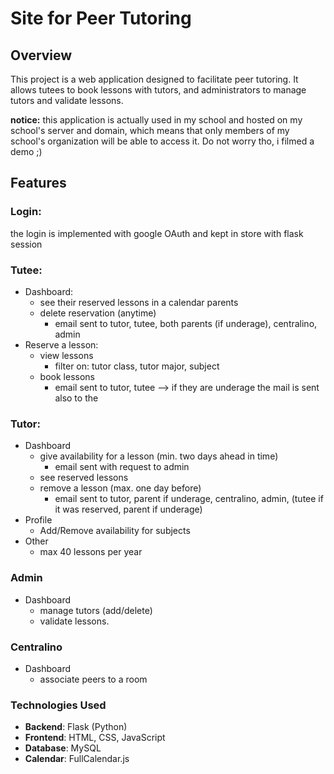 # Site for Peer Tutoring

## Overview

This project is a web application designed to facilitate peer tutoring. 
It allows tutees to book lessons with tutors, and administrators to manage tutors and validate lessons.

**notice:** this application is actually used in my school and hosted on my school's server and domain, which means that only members of my school's organization will be able to access it. Do not worry tho, i filmed a demo ;)

## Features

### Login:
the login is implemented with google OAuth and kept in store with flask session

### Tutee: 
- Dashboard:
    - see their reserved lessons in a calendar
parents
    - delete reservation (anytime)
        - email sent to tutor, tutee, both parents (if underage), centralino, admin
- Reserve a lesson:
    - view lessons
        - filter on: tutor class, tutor major, subject
    - book lessons
        - email sent to tutor, tutee --> if they are underage the mail is sent also to the 

### Tutor:
- Dashboard
    - give availability for a lesson (min. two days ahead in time)
        - email sent with request to admin
    - see reserved lessons
    - remove a lesson (max. one day before)
        - email sent to tutor, parent if underage, centralino, admin, (tutee if it was reserved, parent if underage)
- Profile
    - Add/Remove availability for subjects
- Other
    - max 40 lessons per year

### Admin
- Dashboard
    - manage tutors (add/delete)
    - validate lessons.

### Centralino
- Dashboard
    - associate peers to a room



### Technologies Used

- **Backend**: Flask (Python)
- **Frontend**: HTML, CSS, JavaScript
- **Database**: MySQL
- **Calendar**: FullCalendar.js

